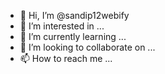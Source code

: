 - 👋 Hi, I’m @sandip12webify
- 👀 I’m interested in ...
- 🌱 I’m currently learning ...
- 💞️ I’m looking to collaborate on ...
- 📫 How to reach me ...

<!---
sandip12webify/sandip12webify is a ✨ special ✨ repository because its `README.md` (this file) appears on your GitHub profile.
You can click the Preview link to take a look at your changes.
--->
